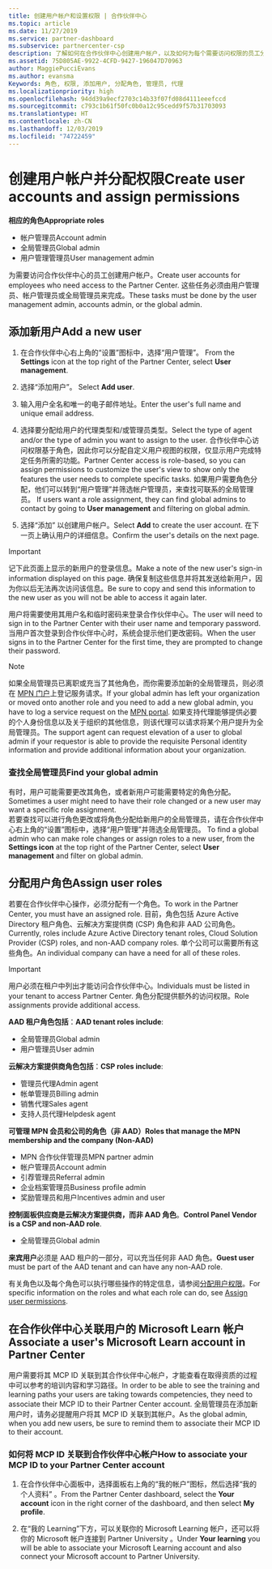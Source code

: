 ```yaml
---
title: 创建用户帐户和设置权限 | 合作伙伴中心
ms.topic: article
ms.date: 11/27/2019
ms.service: partner-dashboard
ms.subservice: partnercenter-csp
description: 了解如何在合作伙伴中心创建用户帐户，以及如何为每个需要访问权限的员工分配角色。 具有不同管理员权限的用户可以执行此操作。
ms.assetid: 75D805AE-9922-4CFD-9427-196047D70963
author: MaggiePucciEvans
ms.author: evansma
Keywords: 角色, 权限, 添加用户, 分配角色, 管理员, 代理
ms.localizationpriority: high
ms.openlocfilehash: 94dd39a9ecf2703c14b33f07fd08d4111eeefccd
ms.sourcegitcommit: c793c1b61f50fc0b0a12c95cedd9f57b31703093
ms.translationtype: HT
ms.contentlocale: zh-CN
ms.lasthandoff: 12/03/2019
ms.locfileid: "74722459"
---
```

# <a name="create-user-accounts-and-assign-permissions"></a><span data-ttu-id="c45fc-105">创建用户帐户并分配权限</span><span class="sxs-lookup"><span data-stu-id="c45fc-105">Create user accounts and assign permissions</span></span>

<span data-ttu-id="c45fc-106">**相应的角色**</span><span class="sxs-lookup"><span data-stu-id="c45fc-106">**Appropriate roles**</span></span>

- <span data-ttu-id="c45fc-107">帐户管理员</span><span class="sxs-lookup"><span data-stu-id="c45fc-107">Account admin</span></span>
- <span data-ttu-id="c45fc-108">全局管理员</span><span class="sxs-lookup"><span data-stu-id="c45fc-108">Global admin</span></span>
- <span data-ttu-id="c45fc-109">用户管理管理员</span><span class="sxs-lookup"><span data-stu-id="c45fc-109">User management admin</span></span>

<span data-ttu-id="c45fc-110">为需要访问合作伙伴中心的员工创建用户帐户。</span><span class="sxs-lookup"><span data-stu-id="c45fc-110">Create user accounts for employees who need access to the Partner Center.</span></span> <span data-ttu-id="c45fc-111">这些任务必须由用户管理员、帐户管理员或全局管理员来完成。</span><span class="sxs-lookup"><span data-stu-id="c45fc-111">These tasks must be done by the user management admin, accounts admin, or the global admin.</span></span>


## <a name="add-a-new-user"></a><span data-ttu-id="c45fc-112">添加新用户</span><span class="sxs-lookup"><span data-stu-id="c45fc-112">Add a new user</span></span>

1. <span data-ttu-id="c45fc-113">在合作伙伴中心右上角的“设置”图标中，选择“用户管理”。  </span><span class="sxs-lookup"><span data-stu-id="c45fc-113">From the **Settings** icon at the top right of the Partner Center, select **User management**.</span></span>

2.  <span data-ttu-id="c45fc-114">选择“添加用户”。 </span><span class="sxs-lookup"><span data-stu-id="c45fc-114">Select **Add user**.</span></span>

3.  <span data-ttu-id="c45fc-115">输入用户全名和唯一的电子邮件地址。</span><span class="sxs-lookup"><span data-stu-id="c45fc-115">Enter the user's full name and unique email address.</span></span>

4.  <span data-ttu-id="c45fc-116">选择要分配给用户的代理类型和/或管理员类型。</span><span class="sxs-lookup"><span data-stu-id="c45fc-116">Select the type of agent and/or the type of admin you want to assign to the user.</span></span> <span data-ttu-id="c45fc-117">合作伙伴中心访问权限基于角色，因此你可以分配自定义用户视图的权限，仅显示用户完成特定任务所需的功能。</span><span class="sxs-lookup"><span data-stu-id="c45fc-117">Partner Center access is role-based, so you can assign permissions to customize the user's view to show only the features the user needs to complete specific tasks.</span></span>  <span data-ttu-id="c45fc-118">如果用户需要角色分配，他们可以转到“用户管理”并筛选帐户管理员，来查找可联系的全局管理员。 </span><span class="sxs-lookup"><span data-stu-id="c45fc-118">If users want a role assignment, they can find global admins to contact by going to **User management** and filtering on global admin.</span></span>

5.  <span data-ttu-id="c45fc-119">选择“添加”  以创建用户帐户。</span><span class="sxs-lookup"><span data-stu-id="c45fc-119">Select **Add** to create the user account.</span></span> <span data-ttu-id="c45fc-120">在下一页上确认用户的详细信息。</span><span class="sxs-lookup"><span data-stu-id="c45fc-120">Confirm the user's details on the next page.</span></span>

> [!IMPORTANT]  
> <span data-ttu-id="c45fc-121">记下此页面上显示的新用户的登录信息。</span><span class="sxs-lookup"><span data-stu-id="c45fc-121">Make a note of the new user's sign-in information displayed on this page.</span></span> <span data-ttu-id="c45fc-122">确保复制这些信息并将其发送给新用户，因为你以后无法再次访问该信息。</span><span class="sxs-lookup"><span data-stu-id="c45fc-122">Be sure to copy and send this information to the new user as you will not be able to access it again later.</span></span> 

<span data-ttu-id="c45fc-123">用户将需要使用其用户名和临时密码来登录合作伙伴中心。</span><span class="sxs-lookup"><span data-stu-id="c45fc-123">The user will need to sign in to the Partner Center with their user name and temporary password.</span></span> <span data-ttu-id="c45fc-124">当用户首次登录到合作伙伴中心时，系统会提示他们更改密码。</span><span class="sxs-lookup"><span data-stu-id="c45fc-124">When the user signs in to the Partner Center for the first time, they are prompted to change their password.</span></span> 

> [!NOTE]  
>  <span data-ttu-id="c45fc-125">如果全局管理员已离职或充当了其他角色，而你需要添加新的全局管理员，则必须在 [MPN 门户](https://partner.microsoft.com/support)上登记服务请求。</span><span class="sxs-lookup"><span data-stu-id="c45fc-125">If your global admin has left your organization or moved onto another role and you need to add a new global admin, you have to log a service request on the [MPN portal](https://partner.microsoft.com/support).</span></span> <span data-ttu-id="c45fc-126">如果支持代理能够提供必要的个人身份信息以及关于组织的其他信息，则该代理可以请求将某个用户提升为全局管理员。</span><span class="sxs-lookup"><span data-stu-id="c45fc-126">The support agent can request elevation of a user to global admin if your requestor is able to provide the requisite Personal identity information and provide additional information about your organization.</span></span>

### <a name="find-your-global-admin"></a><span data-ttu-id="c45fc-127">查找全局管理员</span><span class="sxs-lookup"><span data-stu-id="c45fc-127">Find your global admin</span></span>

<span data-ttu-id="c45fc-128">有时，用户可能需要更改其角色，或者新用户可能需要特定的角色分配。</span><span class="sxs-lookup"><span data-stu-id="c45fc-128">Sometimes a user might need to have their role changed or a new user may want a specific role assignment.</span></span>  
<span data-ttu-id="c45fc-129">若要查找可以进行角色更改或将角色分配给新用户的全局管理员，请在合作伙伴中心右上角的“设置”图标中，选择“用户管理”并筛选全局管理员。  </span><span class="sxs-lookup"><span data-stu-id="c45fc-129">To find a global admin who can make role changes or assign roles to a new user, from the **Settings icon** at the top right of the Partner Center, select **User management** and filter on global admin.</span></span> 

## <a name="assign-user-roles"></a><span data-ttu-id="c45fc-130">分配用户角色</span><span class="sxs-lookup"><span data-stu-id="c45fc-130">Assign user roles</span></span>

<span data-ttu-id="c45fc-131">若要在合作伙伴中心操作，必须分配有一个角色。</span><span class="sxs-lookup"><span data-stu-id="c45fc-131">To work in the Partner Center, you must have an assigned role.</span></span>  <span data-ttu-id="c45fc-132">目前，角色包括 Azure Active Directory 租户角色、云解决方案提供商 (CSP) 角色和非 AAD 公司角色。</span><span class="sxs-lookup"><span data-stu-id="c45fc-132">Currently, roles include Azure Active Directory tenant roles, Cloud Solution Provider (CSP) roles, and non-AAD company roles.</span></span> <span data-ttu-id="c45fc-133">单个公司可以需要所有这些角色。</span><span class="sxs-lookup"><span data-stu-id="c45fc-133">An individual company can have a need for all of these roles.</span></span>

>[!Important]
><span data-ttu-id="c45fc-134">用户必须在租户中列出才能访问合作伙伴中心。</span><span class="sxs-lookup"><span data-stu-id="c45fc-134">Individuals must be listed in your tenant to access Partner Center.</span></span> <span data-ttu-id="c45fc-135">角色分配提供额外的访问权限。</span><span class="sxs-lookup"><span data-stu-id="c45fc-135">Role assignments provide additional access.</span></span>


<span data-ttu-id="c45fc-136">**AAD 租户角色包括**：</span><span class="sxs-lookup"><span data-stu-id="c45fc-136">**AAD tenant roles include**:</span></span>
- <span data-ttu-id="c45fc-137">全局管理员</span><span class="sxs-lookup"><span data-stu-id="c45fc-137">Global admin</span></span>
- <span data-ttu-id="c45fc-138">用户管理员</span><span class="sxs-lookup"><span data-stu-id="c45fc-138">User admin</span></span>

<span data-ttu-id="c45fc-139">**云解决方案提供商角色包括**：</span><span class="sxs-lookup"><span data-stu-id="c45fc-139">**CSP roles include**:</span></span>
- <span data-ttu-id="c45fc-140">管理员代理</span><span class="sxs-lookup"><span data-stu-id="c45fc-140">Admin agent</span></span>
- <span data-ttu-id="c45fc-141">帐单管理员</span><span class="sxs-lookup"><span data-stu-id="c45fc-141">Billing admin</span></span>
- <span data-ttu-id="c45fc-142">销售代理</span><span class="sxs-lookup"><span data-stu-id="c45fc-142">Sales agent</span></span>
- <span data-ttu-id="c45fc-143">支持人员代理</span><span class="sxs-lookup"><span data-stu-id="c45fc-143">Helpdesk agent</span></span>

<span data-ttu-id="c45fc-144">**可管理 MPN 会员和公司的角色（非 AAD）**</span><span class="sxs-lookup"><span data-stu-id="c45fc-144">**Roles that manage the MPN membership and the company (Non-AAD)**</span></span>
- <span data-ttu-id="c45fc-145">MPN 合作伙伴管理员</span><span class="sxs-lookup"><span data-stu-id="c45fc-145">MPN partner admin</span></span>
- <span data-ttu-id="c45fc-146">帐户管理员</span><span class="sxs-lookup"><span data-stu-id="c45fc-146">Account admin</span></span>
- <span data-ttu-id="c45fc-147">引荐管理员</span><span class="sxs-lookup"><span data-stu-id="c45fc-147">Referral admin</span></span>
- <span data-ttu-id="c45fc-148">企业档案管理员</span><span class="sxs-lookup"><span data-stu-id="c45fc-148">Business profile admin</span></span>
- <span data-ttu-id="c45fc-149">奖励管理员和用户</span><span class="sxs-lookup"><span data-stu-id="c45fc-149">Incentives admin and user</span></span>

<span data-ttu-id="c45fc-150">**控制面板供应商是云解决方案提供商，而非 AAD 角色**。</span><span class="sxs-lookup"><span data-stu-id="c45fc-150">**Control Panel Vendor is a CSP and non-AAD role**.</span></span>
- <span data-ttu-id="c45fc-151">全局管理员</span><span class="sxs-lookup"><span data-stu-id="c45fc-151">Global admin</span></span>

<span data-ttu-id="c45fc-152">**来宾用户**必须是 AAD 租户的一部分，可以充当任何非 AAD 角色。</span><span class="sxs-lookup"><span data-stu-id="c45fc-152">**Guest user** must be part of the AAD tenant and can have any non-AAD role.</span></span>

<span data-ttu-id="c45fc-153">有关角色以及每个角色可以执行哪些操作的特定信息，请参阅[分配用户权限](permissions-overview.md)。</span><span class="sxs-lookup"><span data-stu-id="c45fc-153">For specific information on the roles and what each role can do, see [Assign user permissions](permissions-overview.md).</span></span>

## <a name="associate-a-users-microsoft-learn-account-in-partner-center"></a><span data-ttu-id="c45fc-154">在合作伙伴中心关联用户的 Microsoft Learn 帐户</span><span class="sxs-lookup"><span data-stu-id="c45fc-154">Associate a user's Microsoft Learn account in Partner Center</span></span>

<span data-ttu-id="c45fc-155">用户需要将其 MCP ID 关联到其合作伙伴中心帐户，才能查看在取得资质的过程中可以参考的培训内容和学习路径。</span><span class="sxs-lookup"><span data-stu-id="c45fc-155">In order to be able to see the training and learning paths your users are taking towards competencies, they need to associate their MCP ID to their Partner Center account.</span></span> <span data-ttu-id="c45fc-156">全局管理员在添加新用户时，请务必提醒用户将其 MCP ID 关联到其帐户。</span><span class="sxs-lookup"><span data-stu-id="c45fc-156">As the global admin, when you add new users, be sure to remind them to associate their MCP ID to their account.</span></span> 

### <a name="how-to-associate-your-mcp-id-to-your-partner-center-account"></a><span data-ttu-id="c45fc-157">如何将 MCP ID 关联到合作伙伴中心帐户</span><span class="sxs-lookup"><span data-stu-id="c45fc-157">How to associate your MCP ID to your Partner Center account</span></span>

1. <span data-ttu-id="c45fc-158">在合作伙伴中心面板中，选择面板右上角的“我的帐户”图标，然后选择“我的个人资料”   。</span><span class="sxs-lookup"><span data-stu-id="c45fc-158">From the Partner Center dashboard, select the **Your account** icon in the right corner of the dashboard, and then select **My profile**.</span></span>

2. <span data-ttu-id="c45fc-159">在“我的 Learning”下方，可以关联你的 Microsoft Learning 帐户，还可以将你的 Microsoft 帐户连接到 Partner University  。</span><span class="sxs-lookup"><span data-stu-id="c45fc-159">Under **Your learning** you will be able to associate your Microsoft Learning account and also connect your Microsoft account to Partner University.</span></span>








